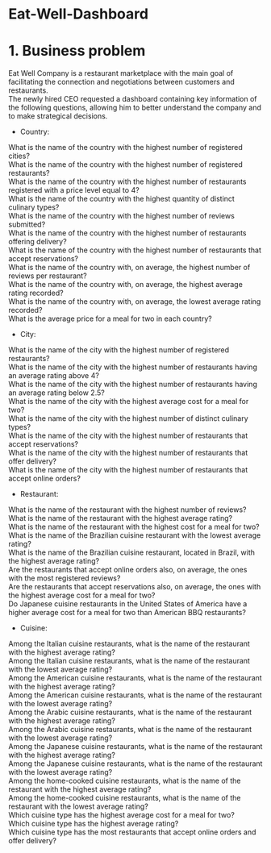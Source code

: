 # Eat-Well-Dashboard

# 1. Business problem

Eat Well Company is a restaurant marketplace with the main goal of facilitating the connection and negotiations between customers and restaurants.   
The newly hired CEO requested a dashboard containing key information of the following questions, allowing him to better understand the company and to make strategical decisions.

- Country:

What is the name of the country with the highest number of registered cities?     
What is the name of the country with the highest number of registered restaurants?     
What is the name of the country with the highest number of restaurants registered with a price level equal to 4?     
What is the name of the country with the highest quantity of distinct culinary types?      
What is the name of the country with the highest number of reviews submitted?    
What is the name of the country with the highest number of restaurants offering delivery?    
What is the name of the country with the highest number of restaurants that accept reservations?      
What is the name of the country with, on average, the highest number of reviews per restaurant?     
What is the name of the country with, on average, the highest average rating recorded?     
What is the name of the country with, on average, the lowest average rating recorded?     
What is the average price for a meal for two in each country?    

- City:

What is the name of the city with the highest number of registered restaurants?    
What is the name of the city with the highest number of restaurants having an average rating above 4?    
What is the name of the city with the highest number of restaurants having an average rating below 2.5?    
What is the name of the city with the highest average cost for a meal for two?    
What is the name of the city with the highest number of distinct culinary types?     
What is the name of the city with the highest number of restaurants that accept reservations?         
What is the name of the city with the highest number of restaurants that offer delivery?        
What is the name of the city with the highest number of restaurants that accept online orders?            

- Restaurant:

What is the name of the restaurant with the highest number of reviews?    
What is the name of the restaurant with the highest average rating?     
What is the name of the restaurant with the highest cost for a meal for two?     
What is the name of the Brazilian cuisine restaurant with the lowest average rating?     
What is the name of the Brazilian cuisine restaurant, located in Brazil, with the highest average rating?     
Are the restaurants that accept online orders also, on average, the ones with the most registered reviews?     
Are the restaurants that accept reservations also, on average, the ones with the highest average cost for a meal for two?      
Do Japanese cuisine restaurants in the United States of America have a higher average cost for a meal for two than American BBQ restaurants?      

- Cuisine:

Among the Italian cuisine restaurants, what is the name of the restaurant with the highest average rating?           
Among the Italian cuisine restaurants, what is the name of the restaurant with the lowest average rating?           
Among the American cuisine restaurants, what is the name of the restaurant with the highest average rating?       
Among the American cuisine restaurants, what is the name of the restaurant with the lowest average rating?           
Among the Arabic cuisine restaurants, what is the name of the restaurant with the highest average rating?           
Among the Arabic cuisine restaurants, what is the name of the restaurant with the lowest average rating?         
Among the Japanese cuisine restaurants, what is the name of the restaurant with the highest average rating?        
Among the Japanese cuisine restaurants, what is the name of the restaurant with the lowest average rating?         
Among the home-cooked cuisine restaurants, what is the name of the restaurant with the highest average rating?   
Among the home-cooked cuisine restaurants, what is the name of the restaurant with the lowest average rating?    
Which cuisine type has the highest average cost for a meal for two?    
Which cuisine type has the highest average rating?    
Which cuisine type has the most restaurants that accept online orders and offer delivery?    



